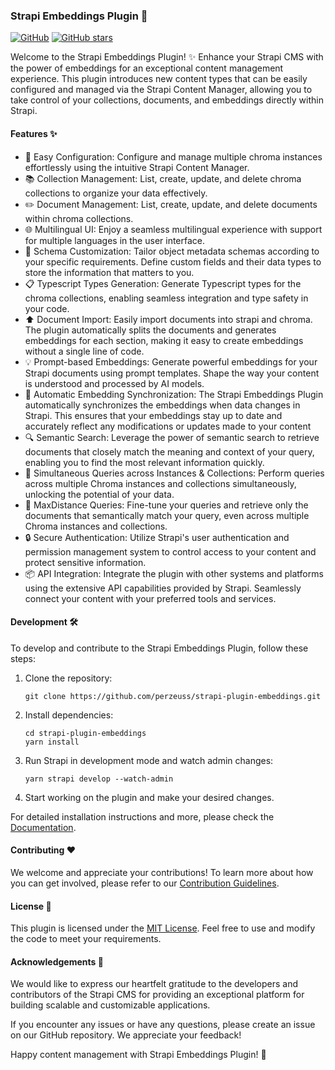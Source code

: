 ### Strapi Embeddings Plugin 🚀

[![GitHub](https://img.shields.io/github/license/perzeuss/strapi-plugin-embeddings)](https://github.com/perzeuss/strapi-plugin-embeddings/blob/main/LICENSE)  [![GitHub stars](https://img.shields.io/github/stars/perzeuss/strapi-plugin-embeddings)](https://github.com/perzeuss/strapi-plugin-embeddings/stargazers)

Welcome to the Strapi Embeddings Plugin! ✨ Enhance your Strapi CMS with the power of embeddings for an exceptional content management experience. This plugin introduces new content types that can be easily configured and managed via the Strapi Content Manager, allowing you to take control of your collections, documents, and embeddings directly within Strapi.

#### Features ✨

- 🔧 Easy Configuration: Configure and manage multiple chroma instances effortlessly using the intuitive Strapi Content Manager.
- 📚 Collection Management: List, create, update, and delete chroma collections to organize your data effectively. 
- ✏️ Document Management: List, create, update, and delete documents within chroma collections.
- 🌐 Multilingual UI: Enjoy a seamless multilingual experience with support for multiple languages in the user interface.
- 🔩 Schema Customization: Tailor object metadata schemas according to your specific requirements. Define custom fields and their data types to store the information that matters to you.
- 📋 Typescript Types Generation: Generate Typescript types for the chroma collections, enabling seamless integration and type safety in your code.
- ⬆️ Document Import: Easily import documents into strapi and chroma. The plugin automatically splits the documents and generates embeddings for each section, making it easy to create embeddings without a single line of code.
- 💡 Prompt-based Embeddings: Generate powerful embeddings for your Strapi documents using prompt templates. Shape the way your content is understood and processed by AI models.
- 🔄 Automatic Embedding Synchronization: The Strapi Embeddings Plugin automatically synchronizes the embeddings when data changes in Strapi. This ensures that your embeddings stay up to date and accurately reflect any modifications or updates made to your content
- 🔍 Semantic Search: Leverage the power of semantic search to retrieve documents that closely match the meaning and context of your query, enabling you to find the most relevant information quickly.
- 🚀 Simultaneous Queries across Instances & Collections: Perform queries across multiple Chroma instances and collections simultaneously, unlocking the potential of your data.
- 🧩 MaxDistance Queries: Fine-tune your queries and retrieve only the documents that semantically match your query, even across multiple Chroma instances and collections.
- 🔒 Secure Authentication: Utilize Strapi's user authentication and permission management system to control access to your content and protect sensitive information.
- 📦 API Integration: Integrate the plugin with other systems and platforms using the extensive API capabilities provided by Strapi. Seamlessly connect your content with your preferred tools and services.

#### Development 🛠️

To develop and contribute to the Strapi Embeddings Plugin, follow these steps:

1. Clone the repository:
   ```shell
   git clone https://github.com/perzeuss/strapi-plugin-embeddings.git
   ```

2. Install dependencies:
   ```shell
   cd strapi-plugin-embeddings
   yarn install
   ```

3. Run Strapi in development mode and watch admin changes:
   ```shell
   yarn strapi develop --watch-admin
   ```

4. Start working on the plugin and make your desired changes.

For detailed installation instructions and more, please check the [Documentation](https://github.com/perzeuss/strapi-plugin-embeddings/blob/main/docs/).


#### Contributing ❤️

We welcome and appreciate your contributions! To learn more about how you can get involved, please refer to our [Contribution Guidelines](https://github.com/perzeuss/strapi-plugin-embeddings/blob/main/CONTRIBUTING.md).

#### License 📝

This plugin is licensed under the [MIT License](https://github.com/perzeuss/strapi-plugin-embeddings/blob/main/LICENSE). Feel free to use and modify the code to meet your requirements.

#### Acknowledgements 🙏

We would like to express our heartfelt gratitude to the developers and contributors of the Strapi CMS for providing an exceptional platform for building scalable and customizable applications.

If you encounter any issues or have any questions, please create an issue on our GitHub repository. We appreciate your feedback!

Happy content management with Strapi Embeddings Plugin! 🎉

